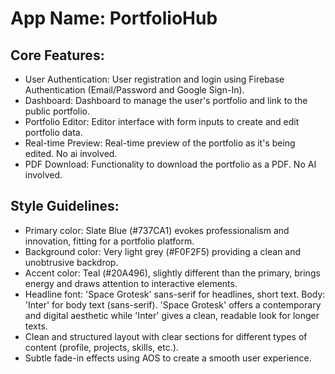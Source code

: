 # **App Name**: PortfolioHub

## Core Features:

- User Authentication: User registration and login using Firebase Authentication (Email/Password and Google Sign-In).
- Dashboard: Dashboard to manage the user's portfolio and link to the public portfolio.
- Portfolio Editor: Editor interface with form inputs to create and edit portfolio data.
- Real-time Preview: Real-time preview of the portfolio as it's being edited. No ai involved.
- PDF Download: Functionality to download the portfolio as a PDF. No AI involved.

## Style Guidelines:

- Primary color: Slate Blue (#737CA1) evokes professionalism and innovation, fitting for a portfolio platform.
- Background color: Very light grey (#F0F2F5) providing a clean and unobtrusive backdrop.
- Accent color: Teal (#20A496), slightly different than the primary, brings energy and draws attention to interactive elements.
- Headline font: 'Space Grotesk' sans-serif for headlines, short text. Body: 'Inter' for body text (sans-serif). 'Space Grotesk' offers a contemporary and digital aesthetic while 'Inter' gives a clean, readable look for longer texts.
- Clean and structured layout with clear sections for different types of content (profile, projects, skills, etc.).
- Subtle fade-in effects using AOS to create a smooth user experience.